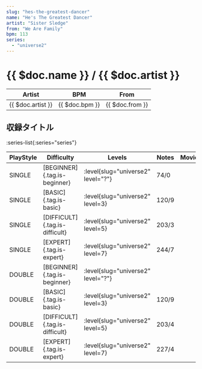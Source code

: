 ```yaml
---
slug: "hes-the-greatest-dancer"
name: "He's The Greatest Dancer"
artist: "Sister Sledge"
from: "We Are Family"
bpm: 113
series:
  - "universe2"
---
```


# {{ $doc.name }} / {{ $doc.artist }}

|Artist|BPM|From|
|------|---|----|
|{{ $doc.artist }}|{{ $doc.bpm }}|{{ $doc.from }}|

## 収録タイトル

:series-list{:series="series"}

|PlayStyle|Difficulty|Levels|Notes|Movie|
|---------|----------|------|-----|-----|
|SINGLE|[BEGINNER]{.tag.is-beginner}|<div class="field is-grouped is-grouped-multiline"> :level{slug="universe2" level="?"}</div>|74/0||
|SINGLE|[BASIC]{.tag.is-basic}|<div class="field is-grouped is-grouped-multiline"> :level{slug="universe2" level=3}</div>|120/9||
|SINGLE|[DIFFICULT]{.tag.is-difficult}|<div class="field is-grouped is-grouped-multiline"> :level{slug="universe2" level=5}</div>|203/3||
|SINGLE|[EXPERT]{.tag.is-expert}|<div class="field is-grouped is-grouped-multiline"> :level{slug="universe2" level=7}</div>|244/7||
|DOUBLE|[BEGINNER]{.tag.is-beginner}|<div class="field is-grouped is-grouped-multiline"> :level{slug="universe2" level="?"}</div>|||
|DOUBLE|[BASIC]{.tag.is-basic}|<div class="field is-grouped is-grouped-multiline"> :level{slug="universe2" level=3}</div>|120/9||
|DOUBLE|[DIFFICULT]{.tag.is-difficult}|<div class="field is-grouped is-grouped-multiline"> :level{slug="universe2" level=5}</div>|203/4||
|DOUBLE|[EXPERT]{.tag.is-expert}|<div class="field is-grouped is-grouped-multiline"> :level{slug="universe2" level=7}</div>|227/4||
